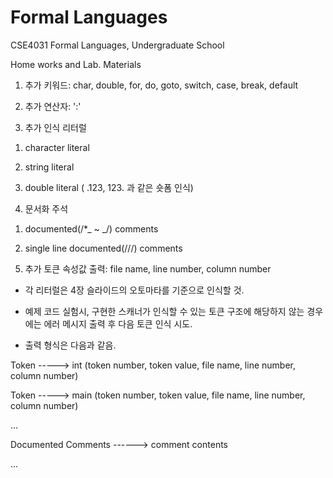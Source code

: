 # Formal Languages

CSE4031 Formal Languages, Undergraduate School

Home works and Lab. Materials

1.  추가 키워드: char, double, for, do, goto, switch, case, break, default

2.  추가 연산자: ':'

3.  추가 인식 리터럴

1)  character literal

2)  string literal

3)  double literal ( .123, 123. 과 같은 숏폼 인식)

4.  문서화 주석

1)  documented(/\*_ ~ _/) comments

2)  single line documented(///) comments

5.  추가 토큰 속성값 출력: file name, line number, column number

- 각 리터럴은 4장 슬라이드의 오토마타를 기준으로 인식할 것.

- 예제 코드 실험시, 구현한 스캐너가 인식할 수 있는 토큰 구조에 해당하지 않는 경우에는 에러 메시지 출력 후 다음 토큰 인식 시도.

- 출력 형식은 다음과 같음.

Token -----> int (token number, token value, file name, line number, column number)

Token -----> main (token number, token value, file name, line number, column number)

...

Documented Comments ------> comment contents

...

